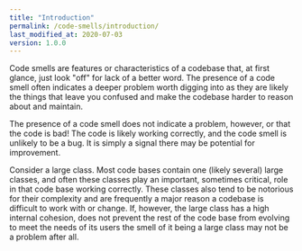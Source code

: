 ```yaml
---
title: "Introduction"
permalink: /code-smells/introduction/
last_modified_at: 2020-07-03
version: 1.0.0
---
```

Code smells are features or characteristics of a codebase that, at first glance, just look "off" for lack of a better 
word. The presence of a code smell often indicates a deeper problem worth digging into as they are likely the things 
that leave you confused and make the codebase harder to reason about and maintain. 

The presence of a code smell does not indicate a problem, however, or that the code is bad! The code is likely working 
correctly, and the code smell is unlikely to be a bug. It is simply a signal there may be potential for improvement.

Consider a large class. Most code bases contain one (likely several) large classes, and often these classes play an 
important, sometimes critical, role in that code base working correctly. These classes also tend to be notorious for
their complexity and are frequently a major reason a codebase is difficult to work with or change. If, however, the 
large class has a high internal cohesion, does not prevent the rest of the code base from evolving to meet the needs of 
its users the smell of it being a large class may not be a problem after all.